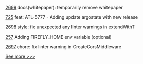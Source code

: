 
[2699](https://github.com/hyperledger/cacti/pull/2699) docs(whitepaper): temporarily remove whitepaper

[725](https://github.com/hyperledger-labs/open-enterprise-agent/pull/725) feat: ATL-5777 - Adding update argostate with new release

[2698](https://github.com/hyperledger/cacti/pull/2698) style: fix unexpected any linter warnings in extendWithT

[257](https://github.com/hyperledger/firefly-cli/pull/257) Adding FIREFLY_HOME env variable (optional)

[2697](https://github.com/hyperledger/cacti/pull/2697) chore: fix linter warning in CreateCorsMiddleware


[See more >>>](https://start-here.hyperledger.org/pull-requests)
